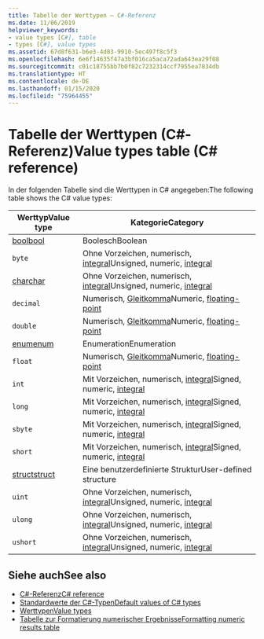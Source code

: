```yaml
---
title: Tabelle der Werttypen – C#-Referenz
ms.date: 11/06/2019
helpviewer_keywords:
- value types [C#], table
- types [C#], value types
ms.assetid: 67d8f631-b6e3-4d83-9910-5ec497f8c5f3
ms.openlocfilehash: 6e6f14635f47a3bf016ca5aca72ada643ea29f08
ms.sourcegitcommit: c01c18755bb7b0f82c7232314ccf7955ea7834db
ms.translationtype: HT
ms.contentlocale: de-DE
ms.lasthandoff: 01/15/2020
ms.locfileid: "75964455"
---
```

# <a name="value-types-table-c-reference"></a><span data-ttu-id="62327-102">Tabelle der Werttypen (C#-Referenz)</span><span class="sxs-lookup"><span data-stu-id="62327-102">Value types table (C# reference)</span></span>

<span data-ttu-id="62327-103">In der folgenden Tabelle sind die Werttypen in C# angegeben:</span><span class="sxs-lookup"><span data-stu-id="62327-103">The following table shows the C# value types:</span></span>

|<span data-ttu-id="62327-104">Werttyp</span><span class="sxs-lookup"><span data-stu-id="62327-104">Value type</span></span>|<span data-ttu-id="62327-105">Kategorie</span><span class="sxs-lookup"><span data-stu-id="62327-105">Category</span></span>|
|----------------|--------------|
|[<span data-ttu-id="62327-106">bool</span><span class="sxs-lookup"><span data-stu-id="62327-106">bool</span></span>](../builtin-types/bool.md)|<span data-ttu-id="62327-107">Boolesch</span><span class="sxs-lookup"><span data-stu-id="62327-107">Boolean</span></span>|
|`byte`|<span data-ttu-id="62327-108">Ohne Vorzeichen, numerisch, [integral](../builtin-types/integral-numeric-types.md)</span><span class="sxs-lookup"><span data-stu-id="62327-108">Unsigned, numeric, [integral](../builtin-types/integral-numeric-types.md)</span></span>|
|[<span data-ttu-id="62327-109">char</span><span class="sxs-lookup"><span data-stu-id="62327-109">char</span></span>](../builtin-types/char.md)|<span data-ttu-id="62327-110">Ohne Vorzeichen, numerisch, [integral](../builtin-types/integral-numeric-types.md)</span><span class="sxs-lookup"><span data-stu-id="62327-110">Unsigned, numeric, [integral](../builtin-types/integral-numeric-types.md)</span></span>|
|`decimal`|<span data-ttu-id="62327-111">Numerisch, [Gleitkomma](../builtin-types/floating-point-numeric-types.md)</span><span class="sxs-lookup"><span data-stu-id="62327-111">Numeric, [floating-point](../builtin-types/floating-point-numeric-types.md)</span></span>|
|`double`|<span data-ttu-id="62327-112">Numerisch, [Gleitkomma](../builtin-types/floating-point-numeric-types.md)</span><span class="sxs-lookup"><span data-stu-id="62327-112">Numeric, [floating-point](../builtin-types/floating-point-numeric-types.md)</span></span>|
|[<span data-ttu-id="62327-113">enum</span><span class="sxs-lookup"><span data-stu-id="62327-113">enum</span></span>](../builtin-types/enum.md)|<span data-ttu-id="62327-114">Enumeration</span><span class="sxs-lookup"><span data-stu-id="62327-114">Enumeration</span></span>|
|`float`|<span data-ttu-id="62327-115">Numerisch, [Gleitkomma](../builtin-types/floating-point-numeric-types.md)</span><span class="sxs-lookup"><span data-stu-id="62327-115">Numeric, [floating-point](../builtin-types/floating-point-numeric-types.md)</span></span>|
|`int`|<span data-ttu-id="62327-116">Mit Vorzeichen, numerisch, [integral](../builtin-types/integral-numeric-types.md)</span><span class="sxs-lookup"><span data-stu-id="62327-116">Signed, numeric, [integral](../builtin-types/integral-numeric-types.md)</span></span>|
|`long`|<span data-ttu-id="62327-117">Mit Vorzeichen, numerisch, [integral](../builtin-types/integral-numeric-types.md)</span><span class="sxs-lookup"><span data-stu-id="62327-117">Signed, numeric, [integral](../builtin-types/integral-numeric-types.md)</span></span>|
|`sbyte`|<span data-ttu-id="62327-118">Mit Vorzeichen, numerisch, [integral](../builtin-types/integral-numeric-types.md)</span><span class="sxs-lookup"><span data-stu-id="62327-118">Signed, numeric, [integral](../builtin-types/integral-numeric-types.md)</span></span>|
|`short`|<span data-ttu-id="62327-119">Mit Vorzeichen, numerisch, [integral](../builtin-types/integral-numeric-types.md)</span><span class="sxs-lookup"><span data-stu-id="62327-119">Signed, numeric, [integral](../builtin-types/integral-numeric-types.md)</span></span>|
|[<span data-ttu-id="62327-120">struct</span><span class="sxs-lookup"><span data-stu-id="62327-120">struct</span></span>](struct.md)|<span data-ttu-id="62327-121">Eine benutzerdefinierte Struktur</span><span class="sxs-lookup"><span data-stu-id="62327-121">User-defined structure</span></span>|
|`uint`|<span data-ttu-id="62327-122">Ohne Vorzeichen, numerisch, [integral](../builtin-types/integral-numeric-types.md)</span><span class="sxs-lookup"><span data-stu-id="62327-122">Unsigned, numeric, [integral](../builtin-types/integral-numeric-types.md)</span></span>|
|`ulong`|<span data-ttu-id="62327-123">Ohne Vorzeichen, numerisch, [integral](../builtin-types/integral-numeric-types.md)</span><span class="sxs-lookup"><span data-stu-id="62327-123">Unsigned, numeric, [integral](../builtin-types/integral-numeric-types.md)</span></span>|
|`ushort`|<span data-ttu-id="62327-124">Ohne Vorzeichen, numerisch, [integral](../builtin-types/integral-numeric-types.md)</span><span class="sxs-lookup"><span data-stu-id="62327-124">Unsigned, numeric, [integral](../builtin-types/integral-numeric-types.md)</span></span>|

## <a name="see-also"></a><span data-ttu-id="62327-125">Siehe auch</span><span class="sxs-lookup"><span data-stu-id="62327-125">See also</span></span>

- [<span data-ttu-id="62327-126">C#-Referenz</span><span class="sxs-lookup"><span data-stu-id="62327-126">C# reference</span></span>](../index.md)
- [<span data-ttu-id="62327-127">Standardwerte der C#-Typen</span><span class="sxs-lookup"><span data-stu-id="62327-127">Default values of C# types</span></span>](../builtin-types/default-values.md)
- [<span data-ttu-id="62327-128">Werttypen</span><span class="sxs-lookup"><span data-stu-id="62327-128">Value types</span></span>](value-types.md)
- [<span data-ttu-id="62327-129">Tabelle zur Formatierung numerischer Ergebnisse</span><span class="sxs-lookup"><span data-stu-id="62327-129">Formatting numeric results table</span></span>](formatting-numeric-results-table.md)
